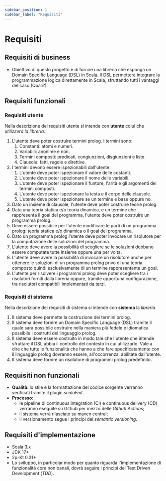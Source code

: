```yaml
---
sidebar_position: 1
sidebar_label: "Requisiti"
---
```


# Requisiti

## Requisiti di business

- Obiettivo di questo progetto è di fornire una libreria che esponga un
Domain Specific Language (DSL) in Scala. Il DSL permetterà integrare la programmazione
logica direttamente in Scala, sfruttando tutti i vantaggi del caso (Quali?).

## Requisiti funzionali

### Requisiti utente

Nella descrizione dei requisiti utente si intende con **utente** colui che *utilizzerà la libreria*.

1. L'utente deve poter costruire termini prolog. I termini sono:
   1. Constanti: atomi e numeri.
   2. Variabili: anonime e non.
   3. Termini composti: predicati, congiunzioni, disgiunzioni e liste.
   4. Clausole: fatti, regole e direttive.
2. I termini devono essere ispezionabili dall'utente:
   1. L'utente deve poter ispezionare il valore delle costanti.
   2. L'utente deve poter ispezionare il nome delle variabili.
   3. L'utente deve poter ispezionare il funtore, l'arità e gli argomenti dei termini composti.
   4. L'utente deve poter ispezionare la testa e il corpo delle clausole.
   5. L'utente deve poter ispezionare se un termine e base oppure no.
3. Dato un insieme di clausole, l'utente deve poter costruire teorie prolog.
4. Data una teoria statica e/o teoria dinamica, e un termine che rappresenta il goal del programma, l'utente deve 
poter costruire un programma prolog.
5. Deve essere possibile per l'utente modificare le parti di un programma prolog: teoria statica e/o dinamica o il goal 
del programma.
6. Dato un programma prolog l'utente deve poter invocare un risolutore per la computazione delle soluzioni del programma.
7. L'utente deve avere la possibilità di scegliere se le soluzioni debbano essere computate tutte insieme oppure una per
volta.
8. L'utente deve avere la possibilità di invocare un risolutore anche per ottenere le soluzioni di un programma prolog privo
di una teoria composto quindi esclusivamente di un termine rappresentante un goal.
9. L'utente per risolvere i programmi prolog deve poter scegliere tra i risolutori forniti dalla libreria oppure, tramite
opportuna configurazione, tra risolutori compatibili implementati da terzi.

### Requisiti di sistema

Nella descrizione dei requisiti di sistema si intende con **sistema** la *libreria*.

1. Il sistema deve permette la costruzione dei termini prolog.
2. Il sistema deve fornire un Domain Specific Language (DSL) tramite il quale sarà possibile costruire nella maniera più 
fedele e idiomatica possibile i costrutti del linguaggio prolog.
3. Il sistema deve essere costruito in modo tale che l'utente che intende sfruttare il DSL abbia il controllo del contesto
in cui utilizzarlo. Vale a dire che tutte le funzionalità che hanno a che fare specificatamente con il linguaggio prolog 
dovranno essere, all'occorrenza, abilitate dall'utente.
4. Il sistema deve fornire un risolutore di programmi prolog predefinito.

## Requisiti non funzionali

* **Qualità**: lo stile e la formattazione del codice sorgente verranno verificati tramite il plugin *scalaFmt*.
* **Processo**: 
  - le pipeline di continuous integration (CI) e continuous delivery (CD) verranno eseguite su Github per mezzo delle *Github Actions*;
  - il sistema verrà rilasciato su maven central;
  - il versionamento segue i principi del *semantic versioning*.

## Requisiti d'implementazione

* Scala 3.x
* JDK 17+
* 2p-Kt 0.31+
* Lo sviluppo, in particolar modo per quanto riguarda l'implementazione di funzionalità core non banali, dovrà seguire 
i principi del Test Driven Development (*TDD*).
